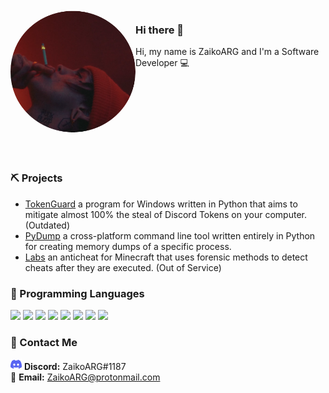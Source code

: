 <img align="left"  style="border-radius: 50%" alt="Avatar" width="200px" src="https://raw.githubusercontent.com/ZaikoARG/ZaikoARG/master/assets/avatar.png" />

### Hi there 👋

Hi, my name is ZaikoARG and I'm a Software Developer 💻
<br />
<br />
<br />
<br />
<br />
<br />
<br />
<br />
<br />
### ⛏️ Projects
* [TokenGuard](https://github.com/ZaikoARG/TokenGuard) a program for Windows written in Python that aims to mitigate almost 100% the steal of Discord Tokens on your computer. (Outdated)
* [PyDump](https://github.com/ZaikoARG/PyDump) a cross-platform command line tool written entirely in Python for creating memory dumps of a specific process.
* [Labs](https://discord.gg/Q2hrWkH5pg) an anticheat for Minecraft that uses forensic methods to detect cheats after they are executed. (Out of Service)

### 🔮 Programming Languages
<code><img height="20" src="https://cdn.jsdelivr.net/gh/devicons/devicon/icons/python/python-original.svg"></code>
<code><img height="20" src="https://cdn.jsdelivr.net/gh/devicons/devicon/icons/fastapi/fastapi-original.svg"></code>
<code><img height="20" src="https://cdn.jsdelivr.net/gh/devicons/devicon/icons/flask/flask-original.svg"></code>
<code><img height="20" src="https://cdn.jsdelivr.net/gh/devicons/devicon/icons/c/c-original.svg"></code>
<code><img height="20" src="https://cdn.jsdelivr.net/gh/devicons/devicon/icons/html5/html5-original.svg"></code>
<code><img height="20" src="https://cdn.jsdelivr.net/gh/devicons/devicon/icons/css3/css3-original.svg"></code>
<code><img height="20" src="https://cdn.jsdelivr.net/gh/devicons/devicon/icons/redis/redis-original.svg"></code>
<code><img height="20" src="https://cdn.jsdelivr.net/gh/devicons/devicon/icons/mysql/mysql-original.svg"></code>

### 📨 Contact Me
<img height="18" src="https://raw.githubusercontent.com/ZaikoARG/ZaikoARG/master/assets/discord.svg"> **Discord:** ZaikoARG#1187<br />
📧 **Email:** [ZaikoARG@protonmail.com](mailto:ZaikoARG@protonmail.com)




<!--
**ZaikoARG/ZaikoARG** is a ✨ _special_ ✨ repository because its `README.md` (this file) appears on your GitHub profile.

Here are some ideas to get you started:

- 🔭 I’m currently working on ...
- 🌱 I’m currently learning ...
- 👯 I’m looking to collaborate on ...
- 🤔 I’m looking for help with ...
- 💬 Ask me about ...
- 📫 How to reach me: ...
- 😄 Pronouns: ...
- ⚡ Fun fact: ...
-->
